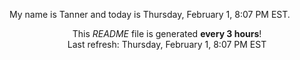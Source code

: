My name is Tanner and today is Thursday, February 1, 8:07 PM EST.

<p align="center">This <i>README</i> file is generated <b>every 3 hours</b>!</br>Last refresh: Thursday, February 1, 8:07 PM EST<br /></p>
